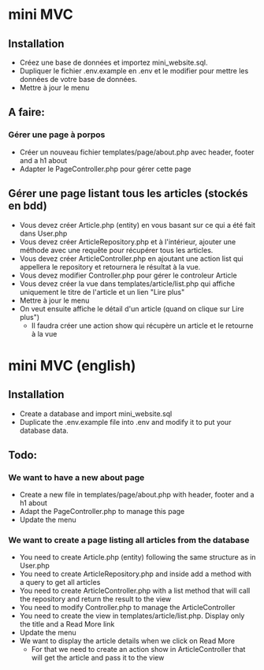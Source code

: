 # mini MVC
## Installation
* Créez une base de données et importez mini_website.sql.
* Dupliquer le fichier .env.example en .env et le modifier pour mettre les données de votre base de données.
* Mettre à jour le menu

## A faire: 
### Gérer une page à porpos
* Créer un nouveau fichier templates/page/about.php avec header, footer and a h1 about
* Adapter le PageController.php pour gérer cette page
##  Gérer une page listant tous les articles (stockés en bdd)
* Vous devez créer Article.php (entity) en vous basant sur ce qui a été fait dans User.php
* Vous devez créer ArticleRepository.php et à l'intérieur, ajouter une méthode avec une requête pour récupérer tous les articles.
* Vous devez créer ArticleController.php en ajoutant une action list qui appellera le repository et retournera le résultat à la vue.
* Vous devez modifier Controller.php pour gérer le controleur Article
* Vous devez créer la vue dans templates/article/list.php qui affiche uniquement le titre de l'article et un lien "Lire plus"
* Mettre à jour le menu
* On veut ensuite affiche le détail d'un article (quand on clique sur Lire plus")
  * Il faudra créer une action show qui récupère un article et le retourne à la vue

# mini MVC (english)
## Installation
* Create a database and import mini_website.sql
* Duplicate the .env.example file into .env and modify it to put your database data.

## Todo: 
### We want to have a new about page
* Create a new file in templates/page/about.php with header, footer and a h1 about
* Adapt the PageController.php to manage this page
* Update the menu
### We want to create a page listing all articles from the database
* You need to create Article.php (entity) following the same structure as in User.php
* You need to create ArticleRepository.php and inside add a method with a query to get all articles
* You need to create ArticleController.php with a list method that will call the repository and return the result to the view
* You need to modify Controller.php to manage the ArticleController
* You need to create the view in templates/article/list.php. Display only the title and a Read More link
* Update the menu
* We want to display the article details when we click on Read More
  * For that we need to create an action show in ArticleController that will get the article and pass it to the view

